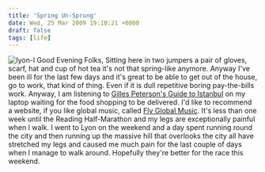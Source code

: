 ```yaml
---
title: 'Spring Un-Sprung'
date: Wed, 25 Mar 2009 19:10:21 +0000
draft: false
tags: [life]
---
```


![lyon-l](/shared/2009/03/lyon-l.jpg "lyon-l") Good Evening Folks, Sitting here in two jumpers a pair of gloves, scarf, hat and cup of hot tea it's not that spring-like anymore. Anyway I've been ill for the last few days and it's great to be able to get out of the house, go to work, that kind of thing. Even if it is dull repetitive boring pay-the-bills work. Anyway, I am listening to [Gilles Peterson's Guide to Istanbul](http://www.bbc.co.uk/iplayer/episode/b00j8gjy/International_Radio_1_Istanbul_Turkey/ "Gilles' Guide to Istanbul") on my laptop waiting for the food shopping to be delivered. I'd like to recommend a website, if you like global music, called [Fly Global Music](http://www.flyglobalmusic.com/fly/index.html "fly global music"). It's less than one week until the Reading Half-Marathon and my legs are exceptionally painful when I walk. I went to Lyon on the weekend and a day spent running round the city and then running up the massive hill that overlooks the city all have stretched my legs and caused me much pain for the last couple of days when I manage to walk around. Hopefully they're better for the race this weekend.